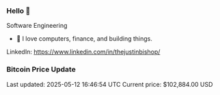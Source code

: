 ### Hello 🤙  

Software Engineering

- 🔭 I love computers, finance, and building things.
  
LinkedIn: https://www.linkedin.com/in/thejustinbishop/  






### Bitcoin Price Update
Last updated: 2025-05-12 16:46:54 UTC
Current price: $102,884.00 USD
